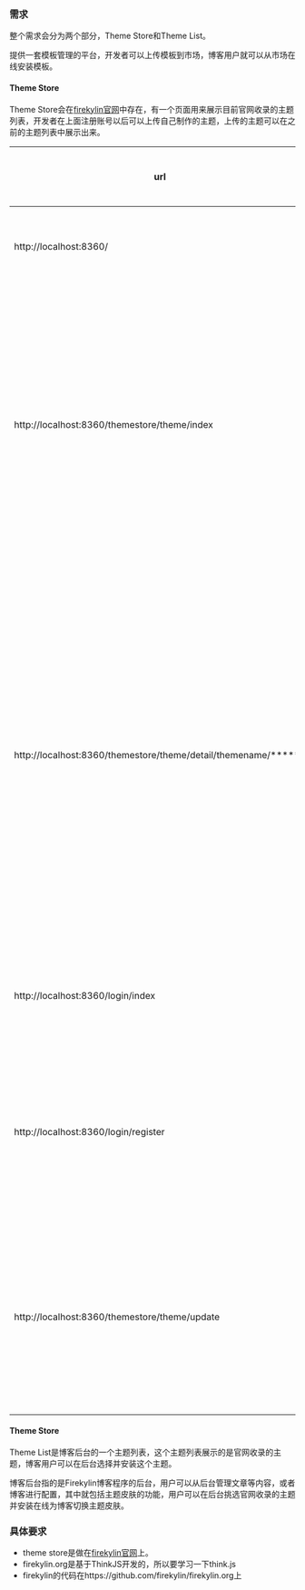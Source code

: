 ### 需求
整个需求会分为两个部分，Theme Store和Theme List。

提供一套模板管理的平台，开发者可以上传模板到市场，博客用户就可以从市场在线安装模板。


#### Theme Store
Theme Store会在[firekylin官网](firekylin.org)中存在，有一个页面用来展示目前官网收录的主题列表，开发者在上面注册账号以后可以上传自己制作的主题，上传的主题可以在之前的主题列表中展示出来。

url | 主体功能| 详细描述| 实现方式 
---|---|---|---
 http://localhost:8360/| 主页| 添加theme store、log in和register导航| 这个应该不用写了
http://localhost:8360/themestore/theme/index| 主题列表| 最小系统：导航（同主页内容相同），显示所有主题缩略图加姓名，点击主题能跳转到对应详情页；附加功能：主题的筛选，分页|最小系统（已完成）：建立数据库，读取数据表的对应信息（参照文档）；附加功能（未完成）：，应该就是一些数据库的筛选和显示，文档上模型那一块有
http://localhost:8360/themestore/theme/detail/themename/****** | 主题详情页| 最小系统：导航（同主页），显示主题相关信息（名字，作者，预览图，描述，标签，评分，下载次数，最后更新，版本号），预览，下载；附加功能：下载次数的统计，评分的统计；| 最小系统（已完成）：参照文档上的模型、视图、控制器这几章内容即可；附加功能（未完成）：要到登录这块做完之后在开始做。应该还是操作数据库对应字段，增删查改，然后显示出来；
http://localhost:8360/login/index | 登录页面|使用github的认证接口（未完成，正在做）| http://duguying.net/article/%E7%94%A8github%E7%99%BB%E5%BD%95%EF%BC%8Coauth%E5%BC%80%E5%8F%91 ；https://gist.github.com/lizheming/830ed4487cc46c194505
http://localhost:8360/login/register | 注册页面| 还没开始做，应该都是用的github的接口，可能不存在这个页面，是在github上面| row 2 col 2
http://localhost:8360/themestore/theme/update| 主题上传页面| 上传主题的表单（基本字段信息，文件上传），表单验证（包括字段不为空验证，文件格式验证）| 文件上传下载thinkjs官网上有例子，文件上传和下载都要用.zip的压缩文件。字段的验证应该不用说了，文件格式的验证（在服务端解压缩，并且验证，验证标准在firekylin的项目readme.md里面）


#### Theme Store
Theme List是博客后台的一个主题列表，这个主题列表展示的是官网收录的主题，博客用户可以在后台选择并安装这个主题。

博客后台指的是Firekylin博客程序的后台，用户可以从后台管理文章等内容，或者博客进行配置，其中就包括主题皮肤的功能，用户可以在后台挑选官网收录的主题并安装在线为博客切换主题皮肤。

### 具体要求
* theme store是做在[firekylin官网](firekylin.org)上。
* firekylin.org是基于ThinkJS开发的，所以要学习一下think.js
* firekylin的代码在https://github.com/firekylin/firekylin.org上

